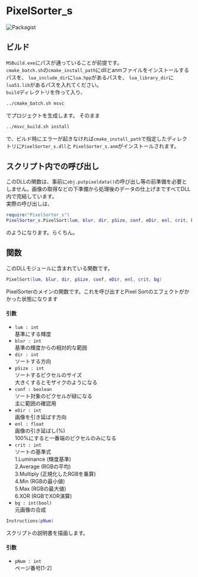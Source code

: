 # PixelSorter_s
![Packagist](https://img.shields.io/packagist/l/doctrine/orm.svg)
## ビルド

`MSBuild.exe`にパスが通っていることが前提です。  
`cmake_batch.sh`の`cmake_install_path`にdllとanmファイルをインストールするパスを、
`lua_include_dir`に`lua.hpp`があるパスを、
`lua_library_dir`に`lua51.lib`があるパスを入れてください。  
`build`ディレクトリを作って入り、
```sh
../cmake_batch.sh msvc
```
でプロジェクトを生成します。
そのまま
```sh
../msvc_build.sh install
```
で、ビルド時にエラーが起きなければ`cmake_install_path`で指定したディレクトリに`PixelSorter_s.dll`と
`PixelSorter_s.anm`がインストールされます。


## スクリプト内での呼び出し
このDLLの関数は、事前に`obj.putpixeldata()`の呼び出し等の前準備を必要としません。画像の取得などの下準備から処理後のデータの仕上げまですべてDLL内で完結しています。  
実際の呼び出しは、
```lua
require("PixelSorter_s")
PixelSorter_s.PixelSort(lum, blur, dir, pSize, conf, eDir, enl, crit, bg)
```
のようになります。らくちん。


## 関数
このDLLモジュールに含まれている関数です。

```lua
PixelSort(lum, blur, dir, pSize, conf, eDir, enl, crit, bg)
```
PixelSorterのメインの関数です。これを呼び出すとPixel Sortのエフェクトがかかった状態になります
#### 引数
* `lum : int`  
    基準にする輝度
* `blur : int`  
    基準の輝度からの相対的な範囲
* `dir : int`  
    ソートする方向
* `pSize : int`  
    ソートするピクセルのサイズ  
    大きくするとモザイクのようになる
* `conf : boolean`  
    ソート対象のピクセルが緑になる  
    主に範囲の確認用
* `eDir : int`  
    画像を引き延ばす方向
* `enl : float`  
    画像の引き延ばし(%)  
    100%にすると一番端のピクセルのみになる
* `crit : int`  
    ソートの基準式  
    1.Luminance (輝度基準)  
    2.Average (RGBの平均)  
    3.Multiply (正規化したRGBを乗算)  
    4.Min (RGBの最小値)  
    5.Max (RGBの最大値)  
    6.XOR (RGBでXOR演算)
* `bg : int(bool)`  
    元画像の合成

```lua
Instructions(pNum)
```
スクリプトの説明書を描画します。
#### 引数
* `pNum : int`  
    ページ番号[1-2]
